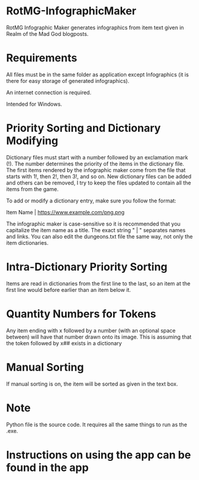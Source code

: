 # RotMG-InfographicMaker
RotMG Infographic Maker generates infographics from item text given in Realm of the Mad God blogposts.

# Requirements
All files must be in the same folder as application except Infographics (it is there for easy storage of generated infographics).

An internet connection is required.

Intended for Windows.

# Priority Sorting and Dictionary Modifying
Dictionary files must start with a number followed by an exclamation mark (!). The number determines the priority of the items in the dictionary file. The first items rendered by the infographic maker come from the file that starts with 1!, then 2!, then 3!, and so on. New dictionary files can be added and others can be removed, I try to keep the files  updated to contain all the items from the game. 

To add or modify a dictionary entry, make sure you follow the format:

Item Name | https://www.example.com/png.png

The infographic maker is case-sensitive so it is recommended that you capitalize the item name as a title. The exact string " | " separates names and links. You can also edit the dungeons.txt file the same way, not only the item dictionaries.

# Intra-Dictionary Priority Sorting
Items are read in dictionaries from the first line to the last, so an item at the first line would before earlier than an item below it.

# Quantity Numbers for Tokens
Any item ending with x followed by a number (with an optional space between) will have that number drawn onto its image. This is assuming that the token followed by x## exists in a dictionary

# Manual Sorting
If manual sorting is on, the item will be sorted as given in the text box.

# Note
Python file is the source code. It requires all the same things to run as the .exe.

# Instructions on using the app can be found in the app
